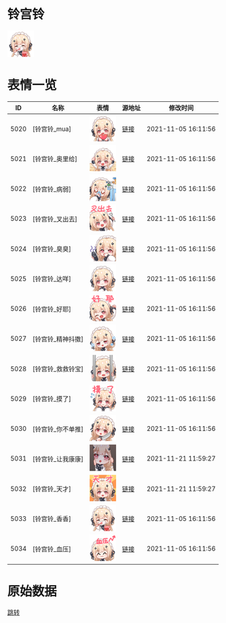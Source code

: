 # 铃宫铃

<img src="./cover.png" height="60" alt="cover" />

# 表情一览

|ID|名称|表情|源地址|修改时间|
|----|----|----|----|----|
|5020|[铃宫铃_mua]|<img src="./pic/005020_%5B铃宫铃_mua%5D.png" height="60" alt="mua"/>|[链接](http://i0.hdslb.com/bfs/emote/4828d1c3c0205bb5cbc5baed052e44b579da10e8.png)|2021-11-05 16:11:56|
|5021|[铃宫铃_奥里给]|<img src="./pic/005021_%5B铃宫铃_奥里给%5D.png" height="60" alt="奥里给"/>|[链接](http://i0.hdslb.com/bfs/emote/58de27a75d49f3fd1799b450ac9e11773df77826.png)|2021-11-05 16:11:56|
|5022|[铃宫铃_病弱]|<img src="./pic/005022_%5B铃宫铃_病弱%5D.png" height="60" alt="病弱"/>|[链接](http://i0.hdslb.com/bfs/emote/cb55a833129ab4b8b8c0479c8541fbcd3cf9dac0.png)|2021-11-05 16:11:56|
|5023|[铃宫铃_叉出去]|<img src="./pic/005023_%5B铃宫铃_叉出去%5D.png" height="60" alt="叉出去"/>|[链接](http://i0.hdslb.com/bfs/emote/a2a3b62b5b2caf6435557f5bda1caae23b84b0c3.png)|2021-11-05 16:11:56|
|5024|[铃宫铃_臭臭]|<img src="./pic/005024_%5B铃宫铃_臭臭%5D.png" height="60" alt="臭臭"/>|[链接](http://i0.hdslb.com/bfs/emote/a8eac70d4640e6e9663cb971c094cdab60f5c8de.png)|2021-11-05 16:11:56|
|5025|[铃宫铃_达咩]|<img src="./pic/005025_%5B铃宫铃_达咩%5D.png" height="60" alt="达咩"/>|[链接](http://i0.hdslb.com/bfs/emote/89298ca01aadd531e91f53cb206caef392be47f8.png)|2021-11-05 16:11:56|
|5026|[铃宫铃_好耶]|<img src="./pic/005026_%5B铃宫铃_好耶%5D.png" height="60" alt="好耶"/>|[链接](http://i0.hdslb.com/bfs/emote/8a60a213cff2ddcc3770beef118fbfaecd5b853b.png)|2021-11-05 16:11:56|
|5027|[铃宫铃_精神抖擞]|<img src="./pic/005027_%5B铃宫铃_精神抖擞%5D.png" height="60" alt="精神抖擞"/>|[链接](http://i0.hdslb.com/bfs/emote/98df1e250078a999a64927ce3606c4ca921de8d8.png)|2021-11-05 16:11:56|
|5028|[铃宫铃_救救铃宝]|<img src="./pic/005028_%5B铃宫铃_救救铃宝%5D.png" height="60" alt="救救铃宝"/>|[链接](http://i0.hdslb.com/bfs/emote/ca1533058acefa647e9250616580da5ffead80ce.png)|2021-11-05 16:11:56|
|5029|[铃宫铃_摸了]|<img src="./pic/005029_%5B铃宫铃_摸了%5D.png" height="60" alt="摸了"/>|[链接](http://i0.hdslb.com/bfs/emote/73dccf885be242ad2093a1a5876d145c06dee91a.png)|2021-11-05 16:11:56|
|5030|[铃宫铃_你不单推]|<img src="./pic/005030_%5B铃宫铃_你不单推%5D.png" height="60" alt="你不单推"/>|[链接](http://i0.hdslb.com/bfs/emote/55e1b737325edf9dee604ad0b939684d38e4d1ed.png)|2021-11-05 16:11:56|
|5031|[铃宫铃_让我康康]|<img src="./pic/005031_%5B铃宫铃_让我康康%5D.png" height="60" alt="让我康康"/>|[链接](http://i0.hdslb.com/bfs/emote/3d1ebf3f00dc0bf8fd7967aee6bbb27b5a5e7d90.png)|2021-11-21 11:59:27|
|5032|[铃宫铃_天才]|<img src="./pic/005032_%5B铃宫铃_天才%5D.png" height="60" alt="天才"/>|[链接](http://i0.hdslb.com/bfs/emote/0f309f2e9b8785dbb65e97722a927899b9f6569c.png)|2021-11-21 11:59:27|
|5033|[铃宫铃_香香]|<img src="./pic/005033_%5B铃宫铃_香香%5D.png" height="60" alt="香香"/>|[链接](http://i0.hdslb.com/bfs/emote/4deb3a243e2d1dfe77edea5917f387ecad930f92.png)|2021-11-05 16:11:56|
|5034|[铃宫铃_血压]|<img src="./pic/005034_%5B铃宫铃_血压%5D.png" height="60" alt="血压"/>|[链接](http://i0.hdslb.com/bfs/emote/4b603b1de00e636fcebd3ca5aef3eb811ce48ebb.png)|2021-11-05 16:11:56|

# 原始数据

[跳转](./raw.json)

